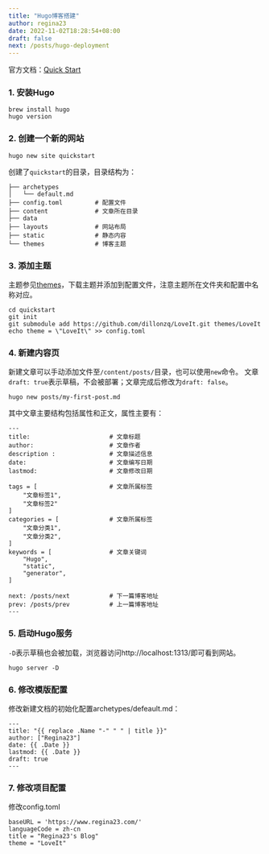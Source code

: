 ```yaml
---
title: "Hugo博客搭建"
author: regina23
date: 2022-11-02T18:28:54+08:00
draft: false
next: /posts/hugo-deployment
---
```


官方文档：[Quick Start](https://gohugo.io/getting-started/quick-start/)

### 1. 安装Hugo

```
brew install hugo
hugo version
```

### 2. 创建一个新的网站

```
hugo new site quickstart
```

创建了`quickstart`的目录，目录结构为：

```
├── archetypes
│   └── default.md
├── config.toml         # 配置文件
├── content             # 文章所在目录
├── data                
├── layouts             # 网站布局
├── static              # 静态内容
└── themes              # 博客主题
```

### 3. 添加主题

主题参见[themes](https://themes.gohugo.io/)，下载主题并添加到配置文件，注意主题所在文件夹和配置中名称对应。

```
cd quickstart
git init
git submodule add https://github.com/dillonzq/LoveIt.git themes/LoveIt
echo theme = \"LoveIt\" >> config.toml
```

### 4. 新建内容页

新建文章可以手动添加文件至`/content/posts/`目录，也可以使用`new`命令。
文章`draft: true`表示草稿，不会被部署；文章完成后修改为`draft: false`。

```
hugo new posts/my-first-post.md
```

其中文章主要结构包括属性和正文，属性主要有：

```
---
title:                      # 文章标题
author:                     # 文章作者
description :               # 文章描述信息
date:                       # 文章编写日期
lastmod:                    # 文章修改日期

tags = [                    # 文章所属标签
    "文章标签1",
    "文章标签2"
]
categories = [              # 文章所属标签
    "文章分类1",
    "文章分类2",
]
keywords = [                # 文章关键词
    "Hugo",
    "static",
    "generator",
]

next: /posts/next           # 下一篇博客地址
prev: /posts/prev           # 上一篇博客地址
---
```

### 5. 启动Hugo服务

`-D`表示草稿也会被加载，浏览器访问http://localhost:1313/即可看到网站。

```
hugo server -D
```

### 6. 修改模版配置

修改新建文档的初始化配置archetypes/defeault.md：

```
---
title: "{{ replace .Name "-" " " | title }}"
author: ["Regina23"]
date: {{ .Date }}
lastmod: {{ .Date }}
draft: true
---
```

### 7. 修改项目配置

修改config.toml

```
baseURL = 'https://www.regina23.com/'
languageCode = zh-cn
title = "Regina23's Blog"
theme = "LoveIt"
```

